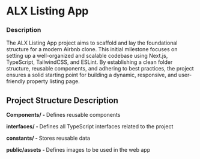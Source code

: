 # ALX Listing App

<h3>Description</h3>

<p>The ALX Listing App project aims to scaffold and lay the foundational structure for a modern Airbnb clone. This initial milestone focuses on setting up a well-organized and scalable codebase using Next.js, TypeScript, TailwindCSS, and ESLint. By establishing a clean folder structure, reusable components, and adhering to best practices, the project ensures a solid starting point for building a dynamic, responsive, and user-friendly property listing page.</p>

<h2>Project Structure Description</h2>

<p><b>Components/ - </b>Defines reusable components</p>
<p><b>interfaces/ - </b>Defines all TypeScript interfaces related to the project</p>
<p><b>constants/ - </b>Stores reusable data</p>
<p><b>public/assets - </b>Defines images to be used in the web app</p>
